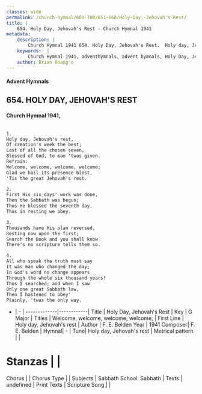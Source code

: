 ```yaml
---
classes: wide
permalink: /church-hymnal/601-700/651-660/Holy-Day,-Jehovah's-Rest/
title: |
    654. Holy Day, Jehovah's Rest - Church Hymnal 1941
metadata:
    description: |
        Church Hymnal 1941 654. Holy Day, Jehovah's Rest.  Holy day, Jehovah's rest,  Of creation's week the best;  Last of all the chosen seven,  Blessed of God, to man 'twas given.  
    keywords:  |
        Church Hymnal 1941, adventhymnals, advent hymnals, Holy Day, Jehovah's Rest, Holy day, Jehovah's rest . Welcome, welcome, welcome, welcome; 
    author: Brian Onang'o
---
```


#### Advent Hymnals
## 654. HOLY DAY, JEHOVAH'S REST
####  Church Hymnal 1941,

```txt

1.
Holy day, Jehovah's rest, 
Of creation's week the best; 
Last of all the chosen seven, 
Blessed of God, to man 'twas given. 
Refrain:
Welcome, welcome, welcome, welcome; 
Glad we hail its presence blest, 
'Tis the great Jehovah's rest. 

2.
First His six days' work was done, 
Then the Sabbath was begun; 
Thus He blessed the seventh day, 
Thus in resting we obey. 

3.
Thousands have His plan reversed, 
Resting now upon the first; 
Search the Book and you shall know 
There's no scripture tells them so. 

4.
All who speak the truth must say 
It was man who changed the day; 
In God's word no change appears 
Through the whole six thousand years! 
Thus I searched; and when I saw 
Only one great Sabbath law, 
Then I hastened to obey' 
Plainly, 'twas the only way.

```

- |   -  |
-------------|------------|
Title | Holy Day, Jehovah's Rest |
Key | G Major |
Titles | Welcome, welcome, welcome, welcome;  |
First Line | Holy day, Jehovah's rest  |
Author | F. E. Belden
Year | 1941
Composer| F. E. Belden |
Hymnal|  - |
Tune| Holy day, Jehovah's rest |
Metrical pattern | |
# Stanzas |  |
Chorus |  |
Chorus Type |  |
Subjects | Sabbath School: Sabbath |
Texts | undefined |
Print Texts | 
Scripture Song |  |
    
